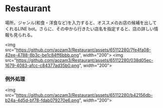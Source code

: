 # Restaurant
場所，ジャンル(和食・洋食など)を入力すると、オススメのお店の候補を出してくれるLINE bot。さらに、その中から行きたい店名を指定すると、店の詳しい情報も見られる。

<img src="https://github.com/aozam3/Restaurant/assets/65112280/7fe4fa08-42ee-4788-8b3c-be1c84ff6bbb.png", width="200">
<img src="https://github.com/aozam3/Restaurant/assets/65112280/038d05ec-1679-4083-afcc-c84377ad35b0.png", width="200">

### 例外処理

<img src="https://github.com/aozam3/Restaurant/assets/65112280/b42156db-b24a-4d5d-bf78-fdab079270e6.png", width="200">

